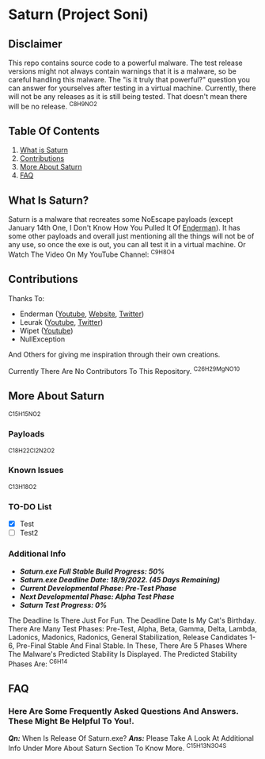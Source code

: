 # Saturn (Project Soni)
## Disclaimer
This repo contains source code to a powerful malware.
The test release versions might not always contain warnings that it is a malware, so be careful handling this malware.
The "is it truly that powerful?" question you can answer for yourselves after testing in a virtual machine.
Currently, there will not be any releases as it is still being tested. That doesn't mean there will be no release.
<sup>C8H9NO2</sup>

## Table Of Contents
1. [What is Saturn](https://github.com/AlvinIsSoCool/Saturn#what-is-saturn)
2. [Contributions](https://github.com/AlvinIsSoCool/Saturn#contributions)
3. [More About Saturn](https://github.com/AlvinIsSoCool/Saturn#more-about-saturn)
4. [FAQ](https://github.com/AlvinIsSoCool/Saturn#faq)

## What Is Saturn?
Saturn is a malware that recreates some NoEscape payloads (except January 14th One, I Don't Know How You Pulled It Of [Enderman](https://youtube.com/c/Endermanch)).
It has some other payloads and overall just mentioning all the things will not be of any use, so once the exe is out, you can all test it in a virtual machine.
Or Watch The Video On My YouTube Channel: 
<sup>C9H8O4</sup>
## Contributions
Thanks To:
+ Enderman ([Youtube](https://youtube.com/c/Endermanch), [Website](https://malwarewatch.org/), [Twitter](https://mobile.twitter.com/endermanch))
+ Leurak ([Youtube](https://youtube.com/c/Leurak), [Twitter](https://mobile.twitter.com/LeurAK47))
+ Wipet ([Youtube](https://youtube.com/c/wipet))
+ NullException

And Others for giving me inspiration through their own creations.

Currently There Are No Contributors To This Repository.
<sup>C26H29MgNO10</sup>

## More About Saturn
<sup>C15H15NO2</sup>
### Payloads
<sup>C18H22Cl2N2O2</sup>

### Known Issues
<sup>C13H18O2</sup>

### TO-DO List
- [x] Test
- [ ] Test2

### Additional Info

+ ***Saturn.exe Full Stable Build Progress: 50%***
+ ***Saturn.exe Deadline Date: 18/9/2022. (45 Days Remaining)***
+ ***Current Developmental Phase: Pre-Test Phase***
+ ***Next Developmental Phase: Alpha Test Phase***
+ ***Saturn Test Progress: 0%***

The Deadline Is There Just For Fun. The Deadline Date Is My Cat's Birthday.
There Are Many Test Phases: Pre-Test, Alpha, Beta, Gamma, Delta, Lambda, Ladonics, Madonics, Radonics, General Stabilization, Release Candidates 1-6, Pre-Final Stable And Final Stable.
In These, There Are 5 Phases Where The Malware's Predicted Stability Is Displayed.
The Predicted Stability Phases Are: 
<sup>C6H14</sup>

## FAQ
### Here Are Some Frequently Asked Questions And Answers. These Might Be Helpful To You!.
***Qn:*** When Is Release Of Saturn.exe?
***Ans:*** Please Take A Look At Additional Info Under More About Saturn Section To Know More.
<sup>C15H13N3O4S</sup>
